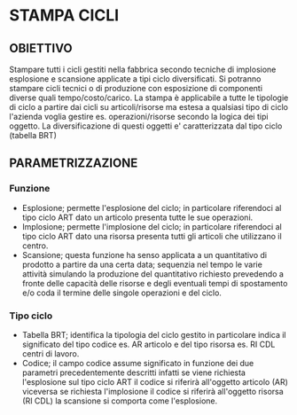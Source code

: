 # STAMPA CICLI
## OBIETTIVO
Stampare tutti i cicli gestiti nella fabbrica secondo tecniche di implosione esplosione e scansione applicate a tipi ciclo diversificati.
Si potranno stampare cicli tecnici o di produzione con esposizione di componenti diverse quali tempo/costo/carico.
La stampa è applicabile a tutte le tipologie di ciclo a partire dai cicli su articoli/risorse ma estesa a qualsiasi tipo di ciclo l'azienda voglia gestire es. operazioni/risorse secondo la logica dei tipi oggetto.
La diversificazione di questi oggetti e' caratterizzata dal tipo ciclo (tabella BRT)
## PARAMETRIZZAZIONE
### Funzione

- Esplosione; permette l'esplosione del ciclo; in particolare riferendoci al tipo ciclo ART dato un articolo presenta tutte le sue operazioni.
- Implosione; permette l'implosione del ciclo; in particolare riferendoci al tipo ciclo ART dato una risorsa presenta tutti gli articoli che utilizzano il centro.
- Scansione; questa funzione ha senso applicata a un quantitativo di prodotto a partire da una certa data; sequenzia nel tempo le varie attività simulando la produzione del quantitativo richiesto prevedendo a fronte delle capacità delle risorse e degli eventuali tempi di spostamento e/o coda il termine delle singole operazioni e del ciclo.


### Tipo ciclo

- Tabella BRT; identifica la tipologia del ciclo gestito in particolare indica il significato del tipo codice es. AR articolo e del tipo risorsa es. RI CDL centri di lavoro.
- Codice; il campo codice assume significato in funzione dei due parametri precedentemente descritti infatti se viene richiesta l'esplosione sul tipo ciclo ART il codice si riferirà all'oggetto articolo (AR) viceversa se richiesta l'implosione il codice si riferirà all'oggetto risorsa (RI CDL) la scansione si comporta come l'esplosione.

